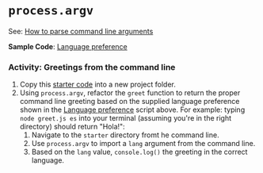 # `process.argv`

See: [How to parse command line arguments](https://nodejs.org/en/knowledge/command-line/how-to-parse-command-line-arguments/)

**Sample Code**: [Language preference](argv-example.js)

### Activity: Greetings from the command line
1. Copy this [starter code](starter/greet.js) into a new project folder.
2. Using `process.argv`, refactor the `greet` function to return the proper command line greeting based on the supplied language preference shown in the [Language preference](argv-example.js) script above. For example: typing `node greet.js es` into your terminal (assuming you're in the right directory) should return "Hola!":
    1. Navigate to the `starter` directory fromt he command line.
    2. Use `process.argv` to import a `lang` argument from the command line.
    3. Based on the `lang` value, `console.log()` the greeting in the correct language.
